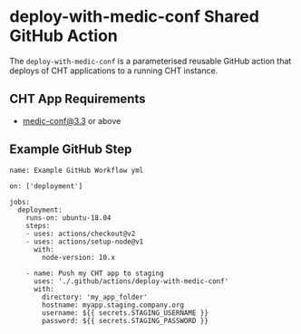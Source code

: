 # deploy-with-medic-conf Shared GitHub Action
The `deploy-with-medic-conf` is a parameterised reusable GitHub action that deploys of CHT applications to a running CHT instance.

## CHT App Requirements
* medic-conf@3.3 or above

## Example GitHub Step

```
name: Example GitHub Workflow yml

on: ['deployment']

jobs:
  deployment:
    runs-on: ubuntu-18.04
    steps:
    - uses: actions/checkout@v2
    - uses: actions/setup-node@v1
      with:
        node-version: 10.x

    - name: Push my CHT app to staging
      uses: './.github/actions/deploy-with-medic-conf'
      with:
        directory: 'my_app_folder'
        hostname: myapp.staging.company.org
        username: ${{ secrets.STAGING_USERNAME }}
        password: ${{ secrets.STAGING_PASSWORD }}
```
